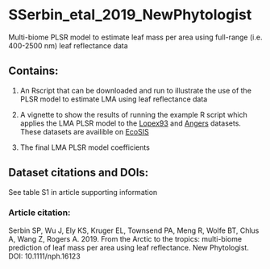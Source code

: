 # SSerbin_etal_2019_NewPhytologist
Multi-biome PLSR model to estimate leaf mass per area using full-range (i.e. 400-2500 nm) leaf reflectance data


## Contains:
1) An Rscript that can be downloaded and run to illustrate the use of the PLSR model to estimate LMA using leaf reflectance data

2) A vignette to show the results of running the example R script which applies the LMA PLSR model to the [Lopex93](https://ecosis.org/#result/13aef0ce-dd6f-4b35-91d9-28932e506c41) and [Angers](https://ecosis.org/#result/2231d4f6-981e-4408-bf23-1b2b303f475e) datasets. These datasets are availible on [EcoSIS](https://ecosis.org "EcoSIS") 

3) The final LMA PLSR model coefficients 


## Dataset citations and DOIs:
See table S1 in article supporting information


### Article citation:
Serbin SP, Wu J, Ely KS, Kruger EL, Townsend PA, Meng R, Wolfe BT, Chlus A, Wang Z, Rogers A. 2019. From the Arctic to the tropics: multi-biome prediction of leaf mass per area using leaf reflectance. New Phytologist. DOI: 10.1111/nph.16123
